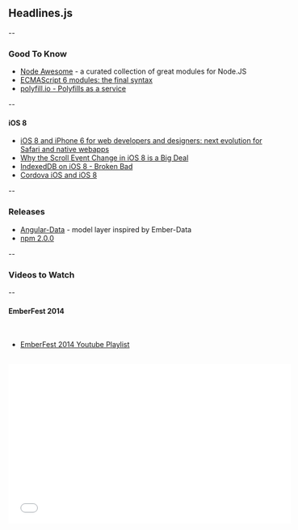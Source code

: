 ## Headlines.js

--

### Good To Know

- [Node Awesome](https://github.com/sindresorhus/awesome-nodejs) - a curated collection of great modules for Node.JS
- [ECMAScript 6 modules: the final syntax](http://www.2ality.com/2014/09/es6-modules-final.html?)
- [polyfill.io - Polyfills as a service](http://labs.ft.com/2014/09/polyfills-as-a-service/)

--

#### iOS 8

- [iOS 8 and iPhone 6 for web developers and designers: next evolution for Safari and native webapps](http://www.mobilexweb.com/blog/safari-ios8-iphone6-web-developers-designers)
- [Why the Scroll Event Change in iOS 8 is a Big Deal](http://developer.telerik.com/featured/scroll-event-change-ios-8-big-deal/)
- [IndexedDB on iOS 8 - Broken Bad](http://www.raymondcamden.com/2014/9/25/IndexedDB-on-iOS-8--Broken-Bad)
- [Cordova iOS and iOS 8](http://shazronatadobe.wordpress.com/2014/09/18/cordova-ios-and-ios-8/)

--

### Releases

- [Angular-Data](http://angular-data.pseudobry.com/?) -  model layer inspired by Ember-Data
- [npm 2.0.0](http://blog.npmjs.org/post/98131109725/npm-2-0-0)

--

### Videos to Watch

--

#### EmberFest 2014

<br />

- [EmberFest 2014 Youtube Playlist](https://www.youtube.com/playlist?list=PLN4SpDLOSVkSbGTLohVaYGDB8hxWxGPBA)

<br />

<iframe width="560" height="315" src="//www.youtube.com/embed/z4oxa-UR7oA?list=PLN4SpDLOSVkSbGTLohVaYGDB8hxWxGPBA" frameborder="0" allowfullscreen></iframe>


